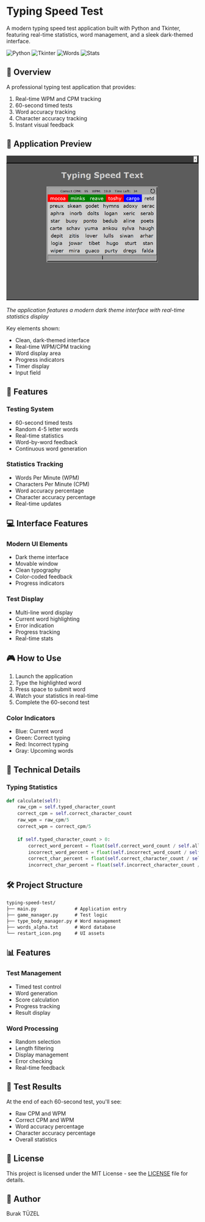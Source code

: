 # Typing Speed Test
A modern typing speed test application built with Python and Tkinter, featuring real-time statistics, word management, and a sleek dark-themed interface.

![Python](https://img.shields.io/badge/Python-3.8+-blue)
![Tkinter](https://img.shields.io/badge/Tkinter-GUI-orange)
![Words](https://img.shields.io/badge/Words-4--5_Letters-green)
![Stats](https://img.shields.io/badge/Statistics-Real--time-purple)

## 🎯 Overview
A professional typing test application that provides:
1. Real-time WPM and CPM tracking
2. 60-second timed tests
3. Word accuracy tracking
4. Character accuracy tracking
5. Instant visual feedback

## 📸 Application Preview

![Application Screenshot](./interface.png)

*The application features a modern dark theme interface with real-time statistics display*

Key elements shown:
- Clean, dark-themed interface
- Real-time WPM/CPM tracking
- Word display area
- Progress indicators
- Timer display
- Input field

## 🚀 Features
### Testing System
- 60-second timed tests
- Random 4-5 letter words
- Real-time statistics
- Word-by-word feedback
- Continuous word generation

### Statistics Tracking
- Words Per Minute (WPM)
- Characters Per Minute (CPM)
- Word accuracy percentage
- Character accuracy percentage
- Real-time updates

## 💻 Interface Features
### Modern UI Elements
- Dark theme interface
- Movable window
- Clean typography
- Color-coded feedback
- Progress indicators

### Test Display
- Multi-line word display
- Current word highlighting
- Error indication
- Progress tracking
- Real-time stats

## 🎮 How to Use
1. Launch the application
2. Type the highlighted word
3. Press space to submit word
4. Watch your statistics in real-time
5. Complete the 60-second test

### Color Indicators
- Blue: Current word
- Green: Correct typing
- Red: Incorrect typing
- Gray: Upcoming words

## 🔧 Technical Details
### Typing Statistics
```python
def calculate(self):
    raw_cpm = self.typed_character_count
    correct_cpm = self.correct_character_count
    raw_wpm = raw_cpm/5
    correct_wpm = correct_cpm/5
    
    if self.typed_character_count > 0:
        correct_word_percent = float(self.correct_word_count / self.all_word_count)
        incorrect_word_percent = float(self.incorrect_word_count / self.all_word_count)
        correct_char_percent = float(self.correct_character_count / self.typed_character_count)
        incorrect_char_percent = float(self.incorrect_character_count / self.typed_character_count)
```

## 🛠️ Project Structure
```
typing-speed-test/
├── main.py              # Application entry
├── game_manager.py      # Test logic
├── type_body_manager.py # Word management
├── words_alpha.txt      # Word database
└── restart_icon.png     # UI assets
```

## 📊 Features
### Test Management
- Timed test control
- Word generation
- Score calculation
- Progress tracking
- Result display

### Word Processing
- Random selection
- Length filtering
- Display management
- Error checking
- Real-time feedback

## 🎯 Test Results
At the end of each 60-second test, you'll see:
- Raw CPM and WPM
- Correct CPM and WPM
- Word accuracy percentage
- Character accuracy percentage
- Overall statistics

## 📝 License
This project is licensed under the MIT License - see the [LICENSE](LICENSE) file for details.

## 👥 Author
Burak TÜZEL